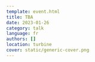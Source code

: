 ```yaml
---
template: event.html
title: TBA
date: 2023-01-26
category: talk
language: fr
authors: []
location: turbine
cover: static/generic-cover.png
---
```

